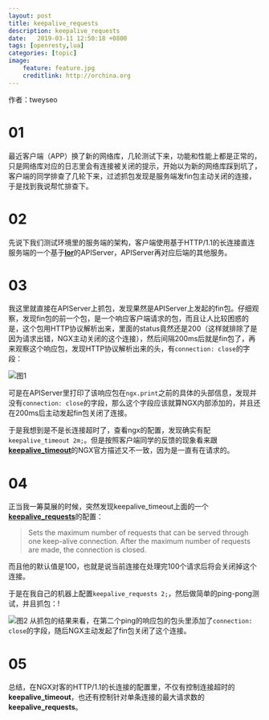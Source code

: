 ```yaml
---
layout: post
title: keepalive_requests 
description: keepalive_requests 
date:   2019-03-11 12:50:18 +0800 
tags: [openresty,lua]
categories: [topic]
image:
    feature: feature.jpg
    creditlink: http://orchina.org
---
```


作者：tweyseo

# 01

最近客户端（APP）换了新的网络库，几轮测试下来，功能和性能上都是正常的，只是网络库对应的日志里会有连接被关闭的提示，开始以为新的网络库踩到坑了，客户端的同学排查了几轮下来，过滤抓包发现是服务端发fin包主动关闭的连接，于是找到我说帮忙排查下。

# 02

先说下我们测试环境里的服务端的架构，客户端使用基于HTTP/1.1的长连接直连服务端的一个基于[**lor**](https://github.com/sumory/lor)的APIServer，APIServer再对应后端的其他服务。



# 03

我这里就直接在APIServer上抓包，发现果然是APIServer上发起的fin包。仔细观察，发现fin包的前一个包，是一个响应客户端请求的包，而且让人比较困惑的是，这个包用HTTP协议解析出来，里面的status竟然还是200（这样就排除了是因为请求出错，NGX主动关闭的这个连接），然后间隔200ms后就是fin包了，再来观察这个响应包，发现HTTP协议解析出来的头，有`connection: close`的字段：

![图1](https://lua.ren/images/blog/tweyseo/keepalive-requests/WechatIMG178.png)

可是在APIServer里打印了该响应包在`ngx.print`之前的具体的头部信息，发现并没有`connection: close`的字段，那么这个字段应该就算NGX内部添加的，并且还在200ms后主动发起fin包关闭了连接。

于是我想到是不是长连接超时了，查看ngx的配置，发现确实有配 
`keepalive_timeout 2m;`。但是按照客户端同学的反馈的现象看来跟[**keepalive_timeout**](http://nginx.org/en/docs/http/ngx_http_core_module.html#keepalive_timeout)的NGX官方描述又不一致，因为是一直有在请求的。

# 04

正当我一筹莫展的时候，突然发现keepalive_timeout上面的一个[**keepalive_requests**](http://nginx.org/en/docs/http/ngx_http_core_module.html#keepalive_requests)的配置：
> Sets the maximum number of requests that can be served through one keep-alive connection. After the maximum number of requests are made, the connection is closed.

而且他的默认值是100，也就是说当前连接在处理完100个请求后将会关闭掉这个连接。

于是在我自己的机器上配置`keepalive_requests 2;`，然后做简单的ping-pong测试，并且抓包：!


![图2](https://lua.ren/images/blog/tweyseo/keepalive-requests/WechatIMG177.png)
从抓包的结果来看，在第二个ping的响应包的包头里添加了`connection: close`的字段，随后NGX主动发起了fin包关闭了这个连接。

# 05
总结，在NGX对客的HTTP/1.1的长连接的配置里，不仅有控制连接超时的**keepalive_timeout**，也还有控制针对单条连接的最大请求数的**keepalive_requests**。

